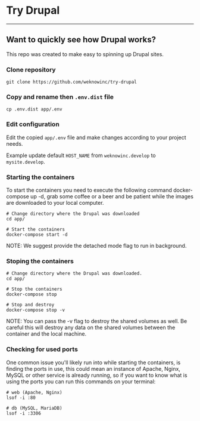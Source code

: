 # Try Drupal
---

## Want to quickly see how Drupal works?

This repo was created to make easy to spinning up Drupal sites.

### Clone repository
```
git clone https://github.com/weknowinc/try-drupal
```

### Copy and rename then `.env.dist` file
```
cp .env.dist app/.env
```

### Edit configuration
Edit the copied `app/.env` file and make changes according to your project needs.

Example update default `HOST_NAME` from `weknowinc.develop` to `mysite.develop`.

### Starting the containers
To start the containers you need to execute the following command docker-compose up -d, grab some coffee or a beer and be patient while the images are downloaded to your local computer.
```
# Change directory where the Drupal was downloaded
cd app/

# Start the containers
docker-compose start -d
```
NOTE: We suggest provide the detached mode flag to run in background.

### Stoping the containers
```
# Change directory where the Drupal was downloaded.
cd app/

# Stop the containers
docker-compose stop

# Stop and destroy
docker-compose stop -v
```
NOTE: You can pass the -v flag to destroy the shared volumes as well. Be careful this will destroy any data on the shared volumes between the container and the local machine.

### Checking for used ports
One common issue you'll likely run into while starting the containers, is finding the ports in use, this could mean an instance of Apache, Nginx, MySQL or other service is already running, so if you want to know what is using the ports you can run this commands on your terminal:

```
# web (Apache, Nginx)
lsof -i :80

# db (MySQL, MariaDB)
lsof -i :3306
```
